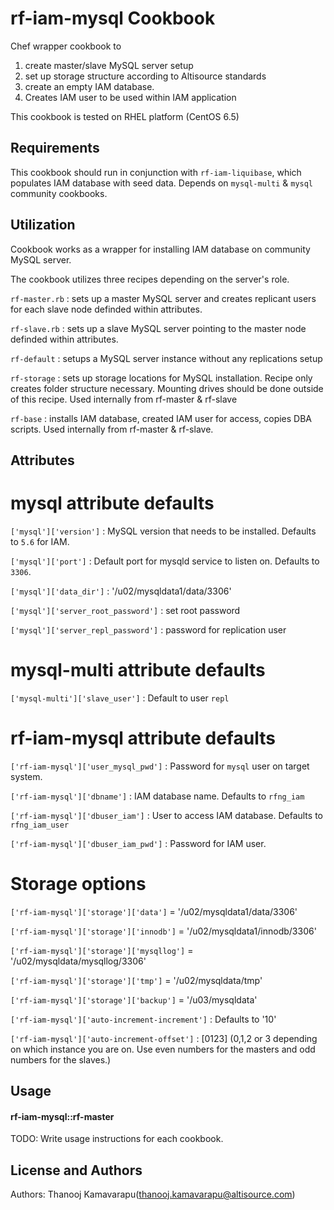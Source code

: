 rf-iam-mysql Cookbook
=====================
Chef wrapper cookbook to 
1. create master/slave MySQL server setup
2. set up storage structure according to Altisource standards
3. create an empty IAM database.
4. Creates IAM user to be used within IAM application

This cookbook is tested on RHEL platform (CentOS 6.5)    

Requirements
------------
This cookbook should run in conjunction with `rf-iam-liquibase`, which populates IAM database with seed data.
Depends on `mysql-multi` & `mysql` community cookbooks.

Utilization
------------
Cookbook works as a wrapper for installing IAM database on community MySQL server. 

The cookbook utilizes three recipes depending on the server's role.

`rf-master.rb` : sets up a master MySQL server and creates replicant users 
for each slave node definded within attributes. 

`rf-slave.rb` : sets up a slave MySQL server pointing to the master node 
definded within attributes.

`rf-default` : setups a MySQL server instance without any replications setup

`rf-storage` : sets up storage locations for MySQL installation. Recipe only creates folder structure necessary. 
Mounting drives should be done outside of this recipe. Used internally from rf-master & rf-slave

`rf-base` : installs IAM database, created IAM user for access, copies DBA scripts. 
Used internally from rf-master & rf-slave.


Attributes
----------

# mysql attribute defaults

`['mysql']['version']` : MySQL version that needs to be installed. Defaults to `5.6` for IAM.

`['mysql']['port']` : Default port for mysqld service to listen on. Defaults to `3306`.

`['mysql']['data_dir']` : '/u02/mysqldata1/data/3306'

`['mysql']['server_root_password']` : set root password

`['mysql']['server_repl_password']` : password for replication user

# mysql-multi attribute defaults

`['mysql-multi']['slave_user']` : Default to user `repl`

# rf-iam-mysql attribute defaults

`['rf-iam-mysql']['user_mysql_pwd']` : Password for `mysql` user on target system. 

`['rf-iam-mysql']['dbname']` : IAM database name. Defaults to `rfng_iam`

`['rf-iam-mysql']['dbuser_iam']` : User to access IAM database. Defaults to `rfng_iam_user`

`['rf-iam-mysql']['dbuser_iam_pwd']` : Password for IAM user.

# Storage options

`['rf-iam-mysql']['storage']['data']` = '/u02/mysqldata1/data/3306'

`['rf-iam-mysql']['storage']['innodb']` = '/u02/mysqldata1/innodb/3306'

`['rf-iam-mysql']['storage']['mysqllog']` = '/u02/mysqldata/mysqllog/3306'

`['rf-iam-mysql']['storage']['tmp']` = '/u02/mysqldata/tmp'

`['rf-iam-mysql']['storage']['backup']` = '/u03/mysqldata'

`['rf-iam-mysql']['auto-increment-increment']` : Defaults to '10'

`['rf-iam-mysql']['auto-increment-offset']` :  [0123] (0,1,2 or 3 depending on which instance you are on. 
Use even numbers for the masters and odd numbers for the slaves.) 


Usage
-----
#### rf-iam-mysql::rf-master
TODO: Write usage instructions for each cookbook.

License and Authors
-------------------
Authors: Thanooj Kamavarapu(thanooj.kamavarapu@altisource.com)
